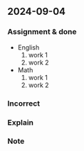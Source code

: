 ## 2024-09-04

### Assignment & done

- English
  1. work 1
  2. work 2
- Math
  1. work 1
  2. work 2

### Incorrect

### Explain

### Note
